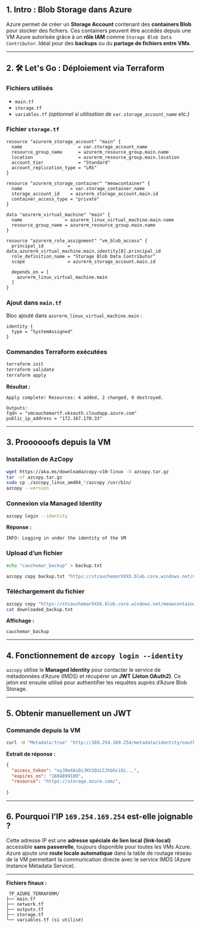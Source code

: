 ## 1.  Intro : Blob Storage dans Azure

Azure permet de créer un **Storage Account** contenant des **containers Blob** pour stocker des fichiers. Ces containers peuvent être accédés depuis une VM Azure autorisée grâce à un **rôle IAM** comme `Storage Blob Data Contributor`. Idéal pour des **backups** ou du **partage de fichiers entre VMs**.

---

## 2. 🛠️ Let's Go : Déploiement via Terraform

###  Fichiers utilisés

- `main.tf`
- `storage.tf`
- `variables.tf` *(optionnel si utilisation de `var.storage_account_name` etc.)*

###  Fichier `storage.tf`

```hcl
resource "azurerm_storage_account" "main" {
  name                     = var.storage_account_name
  resource_group_name      = azurerm_resource_group.main.name
  location                 = azurerm_resource_group.main.location
  account_tier             = "Standard"
  account_replication_type = "LRS"
}

resource "azurerm_storage_container" "meowcontainer" {
  name                  = var.storage_container_name
  storage_account_id    = azurerm_storage_account.main.id
  container_access_type = "private"
}

data "azurerm_virtual_machine" "main" {
  name                = azurerm_linux_virtual_machine.main.name
  resource_group_name = azurerm_resource_group.main.name
}

resource "azurerm_role_assignment" "vm_blob_access" {
  principal_id         = data.azurerm_virtual_machine.main.identity[0].principal_id
  role_definition_name = "Storage Blob Data Contributor"
  scope                = azurerm_storage_account.main.id

  depends_on = [
    azurerm_linux_virtual_machine.main
  ]
}
```

###  Ajout dans `main.tf`

Bloc ajouté dans `azurerm_linux_virtual_machine.main` :

```hcl
identity {
  type = "SystemAssigned"
}
```

###  Commandes Terraform exécutées

```bash
terraform init
terraform validate
terraform apply
```

 **Résultat :**

```
Apply complete! Resources: 4 added, 2 changed, 0 destroyed.

Outputs:
fqdn = "vmcauchemartf.uksouth.cloudapp.azure.com"
public_ip_address = "172.167.170.33"
```

---

## 3. Proooooofs depuis la VM

###  Installation de AzCopy

```bash
wget https://aka.ms/downloadazcopy-v10-linux -O azcopy.tar.gz
tar -xf azcopy.tar.gz
sudo cp ./azcopy_linux_amd64_*/azcopy /usr/bin/
azcopy --version
```

###  Connexion via Managed Identity

```bash
azcopy login --identity
```

 **Réponse :**
```
INFO: Logging in under the identity of the VM
```

###  Upload d’un fichier

```bash
echo "cauchemar_backup" > backup.txt

azcopy copy backup.txt "https://stcauchemarXXXX.blob.core.windows.net/meowcontainer/backup.txt"
```

###  Téléchargement du fichier

```bash
azcopy copy "https://stcauchemarXXXX.blob.core.windows.net/meowcontainer/backup.txt" ./downloaded_backup.txt
cat downloaded_backup.txt
```

 **Affichage :**
```
cauchemar_backup
```

---

## 4.  Fonctionnement de `azcopy login --identity`

`azcopy` utilise le **Managed Identity** pour contacter le service de métadonnées d’Azure (IMDS) et récupérer un **JWT (Jeton OAuth2)**. Ce jeton est ensuite utilisé pour authentifier les requêtes auprès d’Azure Blob Storage.

---

## 5.  Obtenir manuellement un JWT

###  Commande depuis la VM

```bash
curl -H "Metadata:true" "http://169.254.169.254/metadata/identity/oauth2/token?api-version=2018-02-01&resource=https://storage.azure.com/"
```

 **Extrait de réponse :**
```json
{
  "access_token": "eyJ0eXAiOiJKV1QiLCJhbGciOi...",
  "expires_on": "1694899109",
  "resource": "https://storage.azure.com/",
  
}
```

---

## 6.  Pourquoi l’IP `169.254.169.254` est-elle joignable ?

Cette adresse IP est une **adresse spéciale de lien local (link-local)** accessible **sans passerelle**, toujours disponible pour toutes les VMs Azure. Azure ajoute une **route locale automatique** dans la table de routage réseau de la VM permettant la communication directe avec le service IMDS (Azure Instance Metadata Service).

---

 **Fichiers finaux :**

```
 TP_AZURE_TERRAFORM/
├── main.tf
├── network.tf
├── outputs.tf
├── storage.tf
└── variables.tf (si utilisé)
```


